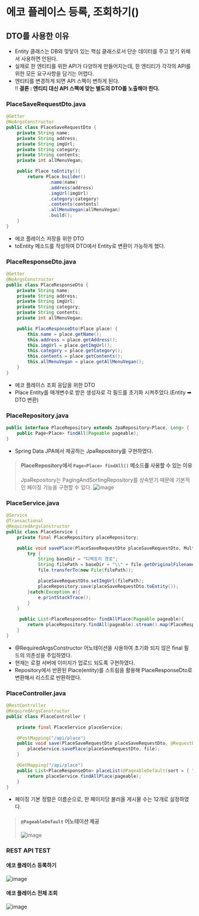 # 에코 플레이스 등록, 조회하기()

## DTO를 사용한 이유
- Entity 클래스는 DB와 맞닿아 있는 핵심 클래스로서 단순 데이터를 주고 받기 위해서 사용하면 안된다.
- 실제로 한 엔티티를 위한 API가 다양하게 만들어지는데, 한 엔티티가 각각의 API를 위한 모든 요구사항을 담기는 어렵다.
- 엔티티를 변경하게 되면 API 스펙이 변하게 된다.<br>
‼ **결론 : 엔티티 대신 API 스펙에 맞는 별도의 DTO를 노출해야 한다.**

### PlaceSaveRequestDto.java
```java
@Getter
@NoArgsConstructor
public class PlaceSaveRequestDto {
    private String name;
    private String address;
    private String imgUrl;
    private String category;
    private String contents;
    private int allMenuVegan;

    public Place toEntity(){
        return Place.builder()
                .name(name)
                .address(address)
                .imgUrl(imgUrl)
                .category(category)
                .contents(contents)
                .allMenuVegan(allMenuVegan)
                .build();
    }
}
```
- 에코 플레이스 저장을 위한 DTO
- toEntity 메소드를 작성하여 DTO에서 Entity로 변환이 가능하게 했다.

### PlaceResponseDto.java
```java
@Getter
@NoArgsConstructor
public class PlaceResponseDto {
    private String name;
    private String address;
    private String imgUrl;
    private String category;
    private String contents;
    private int allMenuVegan;

    public PlaceResponseDto(Place place) {
        this.name = place.getName();
        this.address = place.getAddress();
        this.imgUrl = place.getImgUrl();
        this.category = place.getCategory();
        this.contents = place.getContents();
        this.allMenuVegan = place.getAllMenuVegan();
    }
}
```
- 에코 플레이스 조회 응답을 위한 DTO
- Place Entity를 매개변수로 받은 생성자로 각 필드를 초기화 시켜주었다.(Entity ➡ DTO 변환)

### PlaceRepository.java
```java
public interface PlaceRepository extends JpaRepository<Place, Long> {
    public Page<Place> findAll(Pageable pageable);
}
```
- Spring Data JPA에서 제공하는 JpaRepository를 구현하였다.

> #### PlaceRepository에서 `Page<Place> findAll()` 메소드를 사용할 수 있는 이유<br>
> JpaRepository는 PagingAndSortingRepository를 상속받기 때문에 기본적인 페이징 기능을 구현할 수 있다.
> ![image](https://user-images.githubusercontent.com/37647995/114500586-48ae2600-9c63-11eb-9b5e-9e921c7e8225.png)

### PlaceService.java
```java
@Service
@Transactional
@RequiredArgsConstructor
public class PlaceService {
    private final PlaceRepository placeRepository;

    public void savePlace(PlaceSaveRequestDto placeSaveRequestDto, MultipartFile file){
        try {
            String baseDir = "디렉토리 경로";
            String filePath = baseDir + "\\" + file.getOriginalFilename();
            file.transferTo(new File(filePath));

            placeSaveRequestDto.setImgUrl(filePath);
            placeRepository.save(placeSaveRequestDto.toEntity());
        }catch(Exception e){
            e.printStackTrace();
        }
    }

     public List<PlaceResponseDto> findAllPlace(Pageable pageable){
        return placeRepository.findAll(pageable).stream().map(PlaceResponseDto::new).collect(Collectors.toList());
    }
}
```
- @RequiredArgsConstructor 어노테이션을 사용하여 초기화 되지 않은 final 필드의 의존성을 주입하였다.
- 현재는 로컬 서버에 이미지가 업로드 되도록 구현하였다.
- Repository에서 반환된 Place(entity)를 스트림을 활용해 PlaceResponseDto로 변환해서 리스트로 반환하였다.

### PlaceController.java
```java
@RestController
@RequiredArgsConstructor
public class PlaceController {

    private final PlaceService placeService;

    @PostMapping("/api/place")
    public void save(PlaceSaveRequestDto placeSaveRequestDto, @RequestParam("img") MultipartFile file){
        placeService.savePlace(placeSaveRequestDto, file);
    }

    @GetMapping("/api/place")
    public List<PlaceResponseDto> placeList(@PageableDefault(sort = { "name" }, direction = Sort.Direction.ASC, size = 12) Pageable pageable){
        return placeService.findAllPlace(pageable);
    }
}
```
- 페이징 기본 정렬은 이름순으로, 한 페이지당 불러올 게시물 수는 12개로 설정하였다.
> #### `@PageableDefault` 어노테이션 제공<br>
> ![image](https://user-images.githubusercontent.com/37647995/114501014-1cdf7000-9c64-11eb-9c3b-b2d742f88a33.png)

### REST API TEST
#### 에코 플레이스 등록하기
![image](https://user-images.githubusercontent.com/37647995/114399899-62585a80-9bdc-11eb-89da-f020fe8f3751.png)

#### 에코 플레이스 전체 조회
![image](https://user-images.githubusercontent.com/37647995/114400060-8c118180-9bdc-11eb-8437-32d4e5bb1900.png)

